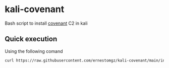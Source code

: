 # kali-covenant
Bash script to install [covenant](https://github.com/cobbr/Covenant) C2 in kali

## Quick execution
Using the following comand 
```sh
curl https://raw.githubusercontent.com/ernestomgz/kali-covenant/main/install.sh| bash
```
